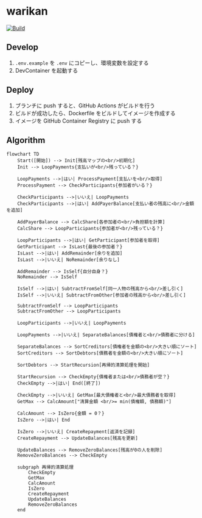# warikan

[![Build](https://github.com/JichouP/warikan/actions/workflows/build.yml/badge.svg?branch=main)](https://github.com/JichouP/warikan/actions/workflows/build.yml)

## Develop

1. `.env.example` を `.env` にコピーし、環境変数を設定する
1. DevContainer を起動する

## Deploy

 1. ブランチに push すると、GitHub Actions がビルドを行う
 1. ビルドが成功したら、Dockerfile をビルドしてイメージを作成する
 1. イメージを GitHub Container Registry に push する

## Algorithm

```mermaid
flowchart TD
    Start([開始]) --> Init[残高マップの<br/>初期化]
    Init --> LoopPayments{支払いが<br/>残っている？}
    
    LoopPayments -->|はい| ProcessPayment[支払いを<br/>取得]
    ProcessPayment --> CheckParticipants{参加者がいる？}
    
    CheckParticipants -->|いいえ| LoopPayments
    CheckParticipants -->|はい| AddPayerBalance[支払い者の残高に<br/>金額を追加]
    
    AddPayerBalance --> CalcShare[各参加者の<br/>負担額を計算]
    CalcShare --> LoopParticipants{参加者が<br/>残っている？}
    
    LoopParticipants -->|はい| GetParticipant[参加者を取得]
    GetParticipant --> IsLast{最後の参加者？}
    IsLast -->|はい| AddRemainder[余りを追加]
    IsLast -->|いいえ| NoRemainder[余りなし]
    
    AddRemainder --> IsSelf{自分自身？}
    NoRemainder --> IsSelf
    
    IsSelf -->|はい| SubtractFromSelf[同一人物の残高から<br/>差し引く]
    IsSelf -->|いいえ| SubtractFromOther[参加者の残高から<br/>差し引く]
    
    SubtractFromSelf --> LoopParticipants
    SubtractFromOther --> LoopParticipants
    
    LoopParticipants -->|いいえ| LoopPayments
    
    LoopPayments -->|いいえ| SeparateBalances[債権者と<br/>債務者に分ける]
    
    SeparateBalances --> SortCreditors[債権者を金額の<br/>大きい順にソート]
    SortCreditors --> SortDebtors[債務者を金額の<br/>大きい順にソート]
    
    SortDebtors --> StartRecursion[再帰的清算処理を開始]
    
    StartRecursion --> CheckEmpty{債権者または<br/>債務者が空？}
    CheckEmpty -->|はい| End([終了])
    
    CheckEmpty -->|いいえ| GetMax[最大債権者と<br/>最大債務者を取得]
    GetMax --> CalcAmount["清算金額 <br/>= min(債権額, 債務額)"]
    
    CalcAmount --> IsZero{金額 = 0？}
    IsZero -->|はい| End
    
    IsZero -->|いいえ| CreateRepayment[返済を記録]
    CreateRepayment --> UpdateBalances[残高を更新]
    
    UpdateBalances --> RemoveZeroBalances[残高が0の人を削除]
    RemoveZeroBalances --> CheckEmpty
    
    subgraph 再帰的清算処理
        CheckEmpty
        GetMax
        CalcAmount
        IsZero
        CreateRepayment
        UpdateBalances
        RemoveZeroBalances
    end
```
